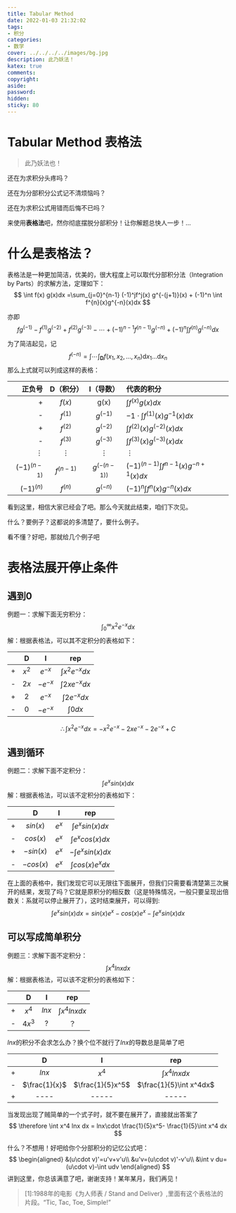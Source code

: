 ```yaml
---
title: Tabular Method
date: 2022-01-03 21:32:02
tags:
- 积分
categories:
- 数学
cover: ../../../../images/bg.jpg
description: 此乃妖法！
katex: true
comments:
copyright:
aside:
password:
hidden:
sticky: 80
---
```


# Tabular Method 表格法

> 此乃妖法也！

还在为求积分头疼吗？

还在为分部积分公式记不清烦恼吗？

还在为求积公式用错而后悔不已吗？

来使用**表格法**吧，然你彻底摆脱分部积分！让你解题总快人一步！...

# 什么是表格法？


表格法是一种更加简洁，优美的，很大程度上可以取代分部积分法（Integration by Parts）的求解方法，定理如下：
$$
\int f(x) g(x)dx 
 =\sum_{j=0}^{n-1} (-1)^jf^j(x) g^{-(j+1)}(x) + (-1)^n \int f^{n}(x)g^{-n}(x)dx
$$

亦即
$$
 f g^{(-1)}-f^{(1)} g^{(-2)}+f^{(2)} g^{(-3)}-\cdots+(-1)^{n-1} f^{(n-1)} g^{(-n)}+(-1)^{n} \int f^{(n)} g^{(-n)} d x
$$

为了简洁起见，记
$$
f^{(-n)}=\int \cdots \int_{\mathbf{D}} f\left(x_{1}, x_{2}, \ldots, x_{n}\right) \mathrm{d} x_{1} \ldots \mathrm{d} x_{n}
$$
那么上式就可以列成这样的表格：


|     正负号     |  D（积分）  |   I（导数）    |             代表的积分              |
| -------------: | :---------: | :------------: | :---------------------------------- |
|       +        |   $f(x)$    |      g(x)      |         $\int f^(x)g(x)dx$          |
|       -        |  $f^{(1)}$  |   $g^{(-1)}$   | $-1 \cdot \int f^{(1)}(x)g^{-1}(x)dx$ |
|       +        |  $f^{(2)}$  |   $g^{(-2)}$   |  $\int f^{(2)}(x)g^{(-2)}(x)dx$  |
|       -        |  $f^{(3)}$  |   $g^{(-3)}$   | $\int f^{(3)}(x)g^{(-3)}(x)dx$ |
|    $\vdots$    |  $\vdots$   |    $\vdots$    | $\vdots$ |
| $(-1)^{(n-1)}$ | $f^{(n-1)}$ | $g^{(-(n-1))}$ | $(-1)^{(n-1)} \int f^{n-1}(x)g^{-n+1}(x)dx$ |
|  $(-1)^{(n)}$  |  $f^{(n)}$  |   $g^{(-n)}$   |  $(-1)^n \int f^{n}(x)g^{-n}(x)dx$  |

看到这里，相信大家已经会了吧。那么今天就此结束，咱们下次见。

什么？要例子？这都说的多清楚了，要什么例子。

看不懂？好吧，那就给几个例子吧

# 表格法展开停止条件

## 遇到0

例题一：求解下面无穷积分：
$$
\int_0^{\infty} x^2 e^{-x}dx
$$
解：根据表格法，可以其不定积分的表格如下：

|      |   D   |     I     |         rep         |
| :--: | :---: | :-------: | :-----------------: |
|  +   | $x^2$ | $e^{-x}$  | $\int x^2 e^{-x}dx$ |
|  -   | $2x$  | $-e^{-x}$ | $\int 2x e^{-x}dx$  |
|  +   |  $2$  | $e^{-x}$  |  $\int 2 e^{-x}dx$  |
|  -   |  $0$  | $-e^{-x}$ |     $\int 0 dx$     |

$$
\therefore \int x^2 e^{-x}dx = -x^2e^{-x}-2xe^{-x}-2e^{-x}+C
$$

## 遇到循环

例题二：求解下面不定积分：
$$
\int e^x sin(x) dx
$$
解：根据表格法，可以该不定积分的表格如下：

|      |     D     |    I     |          rep          |
| :--: | :-------: | :------: | :-------------------: |
|  +   | $sin(x)$  | $e^{x}$  | $\int e^{x}sin(x)dx$  |
|  -   | $cos(x)$  | $e^{x}$  | $\int e^{x}cos(x)dx$  |
|  +   | $-sin(x)$ | $e^{x}$  | $-\int e^{x}sin(x)dx$ |
|  -   | $-cos(x)$ | $e^{x}$  | $\int cos(x) e^x dx$  |

在上面的表格中，我们发现它可以无限往下面展开，但我们只需要看清楚第三次展开的结果，发现了吗？它就是原积分的相反数（这是特殊情况，一般只要呈现出倍数关：系就可以停止展开了），这时结束展开，可以得到:
$$
\int e^x sin(x) dx=sin(x)e^x-cos(x)e^x-\int e^{x}sin(x)dx
$$

## 可以写成简单积分

例题三：求解下面不定积分：
$$
\int x^4 lnx dx
$$
解：根据表格法，可以该不定积分的表格如下：

|      |   D    |   I   |        rep        |
| :--: | :----: | :---: | :---------------: |
|  +   | $x^4$  | $lnx$ | $\int x^4 lnx dx$ |
|  -   | $4x^3$ |   ?   |        ？         |

$lnx$的积分不会求怎么办？换个位不就行了$lnx$的导数总是简单了吧

|      |       D       |        I         |           rep           |
| :--: | :-----------: | :--------------: | :---------------------: |
|  +   |     $lnx$     |      $x^4$       |    $\int x^4 lnx dx$    |
|  -   | $\frac{1}{x}$ | $\frac{1}{5}x^5$ | $\frac{1}{5}\int x^4dx$ |
|  +   |     ----      |      -----       |          -----          |

当发现出现了贼简单的一个式子时，就不要在展开了，直接就出答案了
$$
\therefore \int x^4 lnx dx = lnx\cdot \frac{1}{5}x^5- \frac{1}{5}\int x^4 dx
$$

什么？不想用！好吧给你个分部积分的记忆公式吧：
$$
\begin{aligned}
&(u\cdot v)'=u'v+v'u\\
&u'v=(u\cdot v)'-v'u\\
&\int v du=(u\cdot v)-\int udv
\end{aligned}
$$
讲到这里，你总该满意了吧，谢谢支持！某年某月，我们再见！

> [1]:1988年的电影《为人师表 / Stand and Deliver》,里面有这个表格法的片段。“Tic, Tac, Toe, Simple!”

